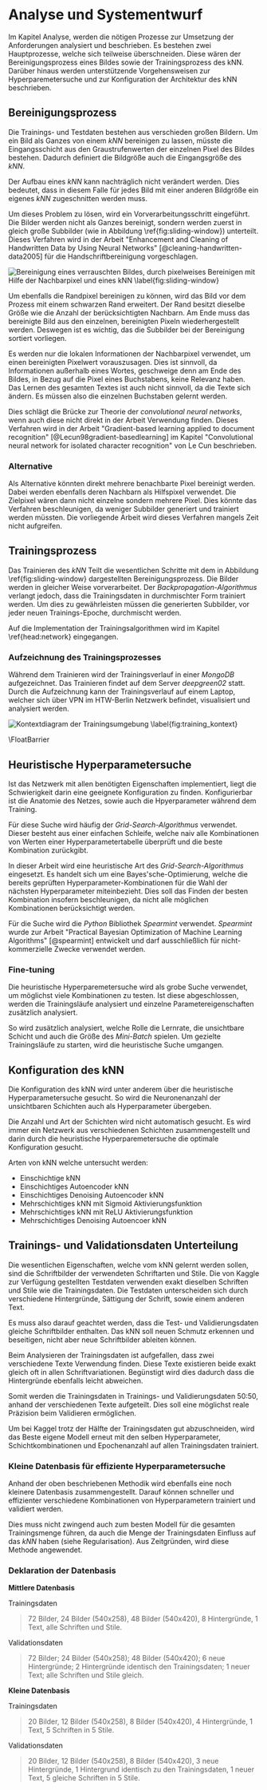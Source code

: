 # Analyse und Systementwurf

Im Kapitel Analyse, werden die nötigen Prozesse zur Umsetzung der Anforderungen analysiert und beschrieben. Es bestehen zwei Hauptprozesse, welche sich teilweise überschneiden. Diese wären der Bereinigungsprozess eines Bildes sowie der Trainingsprozess des kNN. Darüber hinaus werden unterstützende Vorgehensweisen zur Hyperparemetersuche und zur Konfiguration der Architektur des kNN beschrieben.

## Bereinigungsprozess

Die Trainings- und Testdaten bestehen aus verschieden großen Bildern. Um ein Bild als Ganzes von einem *kNN* bereinigen zu lassen, müsste die Eingangsschicht aus den Graustrufenwerten der einzelnen Pixel des Bildes bestehen. Dadurch definiert die Bildgröße auch die Eingangsgröße des *kNN*.

Der Aufbau eines *kNN* kann nachträglich nicht verändert werden. Dies bedeutet, dass in diesem Falle für jedes Bild mit einer anderen Bildgröße ein eigenes *kNN* zugeschnitten werden muss.

Um dieses Problem zu lösen, wird ein Vorverarbeitungsschritt eingeführt. Die Bilder werden nicht als Ganzes bereinigt, sondern werden zuerst in gleich große Subbilder (wie in Abbildung \ref{fig:sliding-window}) unterteilt. Dieses Verfahren wird in der Arbeit "Enhancement and Cleaning of Handwritten Data by Using Neural Networks" [@cleaning-handwritten-data2005] für die Handschriftbereinigung vorgeschlagen.

![Bereinigung eines verrauschten Bildes, durch pixelweises Bereinigen mit Hilfe der Nachbarpixel und eines kNN \label{fig:sliding-window}](images/prozess.png)

Um ebenfalls die Randpixel bereinigen zu können, wird das Bild vor dem Prozess mit einem schwarzen Rand erweitert. Der Rand besitzt dieselbe Größe wie die Anzahl der berücksichtigten Nachbarn. Am Ende muss das bereinigte Bild aus den einzelnen, bereinigten Pixeln wiederhergestellt werden. Deswegen ist es wichtig, das die Subbilder bei der Bereinigung sortiert vorliegen.

Es werden nur die lokalen Informationen der Nachbarpixel verwendet, um einen bereinigten Pixelwert vorauszusagen. Dies ist sinnvoll, da Informationen außerhalb eines Wortes, geschweige denn am Ende des Bildes, in Bezug auf die Pixel eines Buchstabens, keine Relevanz haben. Das Lernen des gesamten Textes ist auch nicht sinnvoll, da die Texte sich ändern. Es müssen also die einzelnen Buchstaben gelernt werden.

Dies schlägt die Brücke zur Theorie der *convolutional neural networks*, wenn auch diese nicht direkt in der Arbeit Verwendung finden. Dieses Verfahren wird in der Arbeit "Gradient-based learning applied to document recognition" [@Lecun98gradient-basedlearning] im Kapitel "Convolutional neural network for isolated character recognition" von Le Cun beschrieben.

### Alternative

Als Alternative könnten direkt mehrere benachbarte Pixel bereinigt werden. Dabei werden ebenfalls deren Nachbarn als Hilfspixel verwendet. Die Zielpixel wären dann nicht einzelne sondern mehrere Pixel. Dies könnte das Verfahren beschleunigen, da weniger Subbilder generiert und trainiert werden müssten. Die vorliegende Arbeit wird dieses Verfahren mangels Zeit nicht aufgreifen.

## Trainingsprozess

Das Trainieren des *kNN* Teilt die wesentlichen Schritte mit dem in Abbildung \ref{fig:sliding-window} dargestellten Bereinigungsprozess. Die Bilder werden in gleicher Weise vorverarbeitet. Der *Backpropagation-Algorithmus* verlangt jedoch, dass die Trainingsdaten in durchmischter Form trainiert werden. Um dies zu gewährleisten müssen die generierten Subbilder, vor jeder neuen Trainings-Epoche, durchmischt werden.

Auf die Implementation der Trainingsalgorithmen wird im Kapitel \ref{head:network} eingegangen.

### Aufzeichnung des Trainingsprozesses

Während dem Trainieren wird der Trainingsverlauf in einer *MongoDB* aufgezeichnet. Das Trainieren findet auf dem Server *deepgreen02* statt. Durch die Aufzeichnung kann der Trainingsverlauf auf einem Laptop, welcher sich über VPN im HTW-Berlin Netzwerk befindet, visualisiert und analysiert werden.

![Kontextdiagram der Trainingsumgebung \label{fig:training_kontext}](images/training_kontext.png)

\FloatBarrier

## Heuristische Hyperparametersuche

Ist das Netzwerk mit allen benötigten Eigenschaften implementiert, liegt die Schwierigkeit darin eine geeignete Konfiguration zu finden. Konfigurierbar ist die Anatomie des Netzes, sowie auch die Hpyerparameter während dem Training.

Für diese Suche wird häufig der *Grid-Search-Algorithmus* verwendet. Dieser besteht aus einer einfachen Schleife, welche naiv alle Kombinationen von Werten einer Hyperparametertabelle überprüft und die beste Kombination zurückgibt.

In dieser Arbeit wird eine heuristische Art des *Grid-Search-Algorithmus* eingesetzt. Es handelt sich um eine Bayes'sche-Optimierung, welche die bereits geprüften Hyperparameter-Kombinationen für die Wahl der nächsten Hyperparameter miteinbezieht. Dies soll das Finden der besten Kombination insofern beschleunigen, da nicht alle möglichen Kombinationen berücksichtigt werden.

Für die Suche wird die *Python* Bibliothek *Spearmint* verwendet. *Spearmint* wurde zur Arbeit "Practical Bayesian Optimization of Machine Learning Algorithms" [@spearmint] entwickelt und darf ausschließlich für nicht-kommerzielle Zwecke verwendet werden.

### Fine-tuning

Die heuristische Hyperparemetersuche wird als grobe Suche verwendet, um möglichst viele Kombinationen zu testen. Ist diese abgeschlossen, werden die Trainingsläufe analysiert und einzelne Parametereigenschaften zusätzlich analysiert.

So wird zusätzlich analysiert, welche Rolle die Lernrate, die unsichtbare Schicht und auch die Größe des *Mini-Batch* spielen. Um gezielte Trainingsläufe zu starten, wird die heuristische Suche umgangen.

## Konfiguration des kNN

Die Konfiguration des kNN wird unter anderem über die heuristische Hyperparametersuche gesucht. So wird die Neuronenanzahl der unsichtbaren Schichten auch als Hyperparameter übergeben.

Die Anzahl und Art der Schichten wird nicht automatisch gesucht. Es wird immer ein Netzwerk aus verschiedenen Schichten zusammengestellt und darin durch die heuristische Hyperparemetersuche die optimale Konfiguration gesucht.

Arten von kNN welche untersucht werden:

- Einschichtige kNN
- Einschichtiges Autoencoder kNN
- Einschichtiges Denoising Autoencoder kNN
- Mehrschichtiges kNN mit Sigmoid Aktivierungsfunktion
- Mehrschichtiges kNN mit ReLU Aktivierungsfunktion
- Mehrschichtiges Denoising Autoencoer kNN

## Trainings- und Validationsdaten Unterteilung

Die wesentlichen Eigenschaften, welche vom kNN gelernt werden sollen, sind die Schriftbilder der verwendeten Schriftarten und Stile. Die von Kaggle zur Verfügung gestellten Testdaten verwenden exakt dieselben Schriften und Stile wie die Trainingsdaten. Die Testdaten unterscheiden sich durch verschiedene Hintergründe, Sättigung der Schrift, sowie einem anderen Text.

Es muss also darauf geachtet werden, dass die Test- und Validierungsdaten gleiche Schriftbilder enthalten. Das kNN soll neuen Schmutz erkennen und beseitigen, nicht aber neue Schriftbilder ableiten können.

Beim Analysieren der Trainingsdaten ist aufgefallen, dass zwei verschiedene Texte Verwendung finden. Diese Texte existieren beide exakt gleich oft in allen Schriftvariationen. Begünstigt wird dies dadurch dass die Hintergründe ebenfalls leicht abweichen.

Somit werden die Trainingsdaten in Trainings- und Validierungsdaten 50:50, anhand der verschiedenen Texte aufgeteilt. Dies soll eine möglichst reale Präzision beim Validieren ermöglichen.

Um bei Kaggel trotz der Hälfte der Trainingsdaten gut abzuschneiden, wird das Beste eigene Modell erneut mit den selben Hyperparameter, Schichtkombinationen und Epochenanzahl auf allen Trainingsdaten trainiert.

### Kleine Datenbasis für effiziente Hyperparametersuche

Anhand der oben beschriebenen Methodik wird ebenfalls eine noch kleinere Datenbasis zusammengestellt. Darauf können schneller und effizienter verschiedene Kombinationen von Hyperparametern trainiert und validiert werden.

Dies muss nicht zwingend auch zum besten Modell für die gesamten Trainingsmenge führen, da auch die Menge der Trainingsdaten Einfluss auf das *kNN* haben (siehe Regularisation). Aus Zeitgründen, wird diese Methode angewendet.

### Deklaration der Datenbasis

**Mittlere Datenbasis**

Trainingsdaten

>72 Bilder, 24 Bilder (540x258), 48 Bilder (540x420), 8 Hintergründe, 1 Text, alle Schriften und Stile.

Validationsdaten

>72 Bilder; 24 Bilder (540x258); 48 Bilder (540x420); 6 neue Hintergründe; 2 Hintergründe identisch den Trainingsdaten; 1 neuer Text; alle Schriften und Stile gleich.

**Kleine Datenbasis**

Trainingsdaten

>20 Bilder, 12 Bilder (540x258), 8 Bilder (540x420), 4 Hintergründe, 1 Text, 5 Schriften in 5 Stile.

Validationsdaten

>20 Bilder, 12 Bilder (540x258), 8 Bilder (540x420), 3 neue Hintergründe, 1 Hintergrund identisch zu den Trainingsdaten, 1 neuer Text, 5 gleiche Schriften in 5 Stile.
